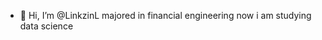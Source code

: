 - 👋 Hi, I’m @LinkzinL
majored in financial engineering
now i am studying data science
<!---
LinkzinL/LinkzinL is a ✨ special ✨ repository because its `README.md` (this file) appears on your GitHub profile.
You can click the Preview link to take a look at your changes.
--->
